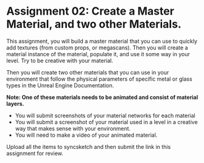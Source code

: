 # Assignment 02: Create a Master Material, and two other Materials. 

<p>This assignment, you will build a master material that you can use to quickly add textures (from custom props, or megascans). Then you will create a material instance of the material, populate it, and use it some way in your level. Try to be creative with your material.&nbsp;</p>
<p>Then you will create two other materials that you can use in your environment that follow the physical parameters of specific metal or glass types in the Unreal Engine Documentation.</p>
<p><strong>Note: One of these materials needs to be animated and consist of material layers.</strong></p>
<ul>
<li>You will submit screenshots of your material networks for each material</li>
<li>You will submit a screenshot of your material used in a level in a creative way that makes sense with your environment.&nbsp;</li>
<li>You will need to make a video of your animated material.&nbsp;</li>
</ul>
<p>Upload all the items to syncsketch and then submit the link in this assignment for review.&nbsp;</p>
